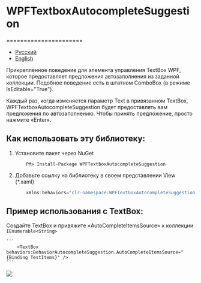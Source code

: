 # WPFTextboxAutocompleteSuggestion
======================

- [Русский](README.md)
- [English](README.en.md)

Прикрепленное поведение для элемента управления TextBox WPF, которое предоставляет предложения автозаполнения из заданной коллекции. 
Подобное поведение есть в штатном ComboBox (в режиме IsEditable="True").

Каждый раз, когда изменяется параметр Text в привязанном TextBox, WPFTextboxAutocompleteSuggestion будет предоставлять вам предложения по автозаполнению. 
Чтобы принять предложение, просто нажмите «Enter».

## Как использовать эту библиотеку:

1. Установите пакет через NuGet

	```
		PM> Install-Package WPFTextboxAutocompleteSuggestion
	```

2. Добавьте ссылку на библиотеку в своем представлении View (*.xaml)

	``` csharp
		xmlns:behaviors="clr-namespace:WPFTextboxAutocompleteSuggestion;assembly=WPFTextboxAutocompleteSuggestion"
	```
	
## Пример использования с TextBox:

Создайте TextBox и привяжите «AutoCompleteItemsSource» к коллекции ```IEnumerable<String>```

	``` 
		<TextBox behaviors:BehaviorAutocompleteSuggestion.AutoCompleteItemsSource="{Binding TestItems}" />
	```

![](https://user-images.githubusercontent.com/51342266/190638625-161d1e21-635a-4207-9623-9cf3d9463071.gif)

